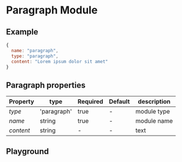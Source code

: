 
# Paragraph Module

## Example
```jsx
{
  name: "paragraph",
  type: "paragraph",
  content: "Lorem ipsum dolor sit amet"
}
```

## Paragraph properties

| Property     | type           | Required | Default | description |
| ------------ | -------------- | -------- | ------- | ----------- |
| *type*       | 'paragraph'    | true     | -       | module type |
| *name*       | string         | true     | -       | module name |
| *content*    | string         | -        | -       | text        |


## Playground
